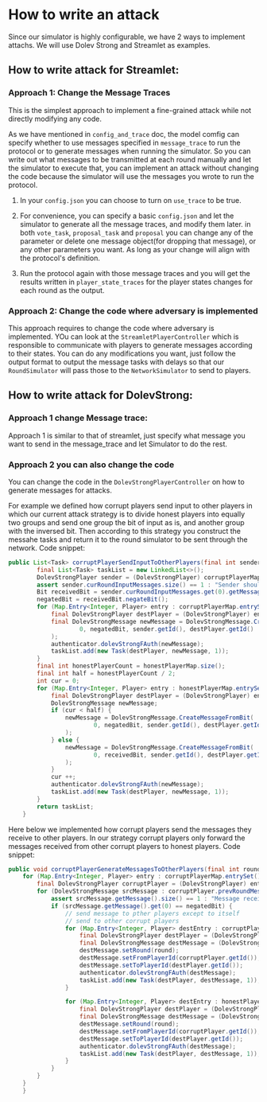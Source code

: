 # How to write an attack
Since our simulator is highly configurable, we have 2 ways to implement attachs. We will use Dolev Strong and Streamlet as examples.

## How to write attack for Streamlet:

### Approach 1: Change the Message Traces
This is the simplest approach to implement a fine-grained attack while not directly modifying any code. 

As we have mentioned in `config_and_trace` doc, the model comfig can specify whether to use messages specified in `message_trace` to run the protocol or to generate messages when running the simulator. So you can write out what messages to be transmitted at each round manually and let the simulator to execute that, you can implement an attack without changing the code because the simulator will use the messages you wrote to run the protocol.

1. In your `config.json` you can choose to turn on `use_trace` to be true.

2. For convenience, you can specify a basic `config.json` and let the simulator to generate all the message traces, and modify them later. in both `vote_task`, `proposal_task` and `proposal` you can change any of the parameter or delete one message object(for dropping that message), or any other parameters you want. As long as your change will align with the protocol's definition.

3. Run the protocol again with those message traces and you will get the results written in `player_state_traces` for the player states changes for each round as the output. 

### Approach 2: Change the code where adversary is implemented
This approach requires to change the code where adversary is implemented. YOu can look at the `StreamletPlayerController` which is responsible to communicate with players to generate messages according to their states. You can do any modifications you want, just follow the output format to output the message tasks with delays so that our `RoundSimulator` will pass those to the `NetworkSimulator` to send to players.

## How to write attack for DolevStrong:

### Approach 1 change Message trace:
Approach 1 is similar to that of streamlet, just specify what message you want to send in the message_trace and let Simulator to do the rest.

### Approach 2 you can also change the code
You can change the code in the `DolevStrongPlayerController` on how to generate messages for attacks.

For example we defined how corrupt players send input to other players in which our current attack strategy is to divide honest players into equally two groups and send one group the bit of input as is, and another group with the inversed bit. Then according to this strategy you construct the messahe tasks and return it to the round simulator to be sent through the network. Code snippet:

```java
public List<Task> corruptPlayerSendInputToOtherPlayers(final int senderId) {
        final List<Task> taskList = new LinkedList<>();
        DolevStrongPlayer sender = (DolevStrongPlayer) corruptPlayerMap.get(senderId);
        assert sender.curRoundInputMessages.size() == 1 : "Sender should receive an initial bit of 1";
        Bit receivedBit = sender.curRoundInputMessages.get(0).getMessage().get(0);
        negatedBit = receivedBit.negateBit();
        for (Map.Entry<Integer, Player> entry : corruptPlayerMap.entrySet()) {
            final DolevStrongPlayer destPlayer = (DolevStrongPlayer) entry.getValue();
            final DolevStrongMessage newMessage = DolevStrongMessage.CreateMessageFromBit(
                    0, negatedBit, sender.getId(), destPlayer.getId()
            );
            authenticator.dolevStrongFAuth(newMessage);
            taskList.add(new Task(destPlayer, newMessage, 1));
        }
        final int honestPlayerCount = honestPlayerMap.size();
        final int half = honestPlayerCount / 2;
        int cur = 0;
        for (Map.Entry<Integer, Player> entry : honestPlayerMap.entrySet()) {
            final DolevStrongPlayer destPlayer = (DolevStrongPlayer) entry.getValue();
            DolevStrongMessage newMessage;
            if (cur < half) {
                newMessage = DolevStrongMessage.CreateMessageFromBit(
                        0, negatedBit, sender.getId(), destPlayer.getId()
                );
            } else {
                newMessage = DolevStrongMessage.CreateMessageFromBit(
                        0, receivedBit, sender.getId(), destPlayer.getId()
                );
            }
            cur ++;
            authenticator.dolevStrongFAuth(newMessage);
            taskList.add(new Task(destPlayer, newMessage, 1));
        }
        return taskList;
    }
```

Here below we implemented how corrupt players send the messages they receive to other players. In our strategy corrupt players only forward the messages received from other corrupt players to honest players. Code snippet:

```java
public void corruptPlayerGenerateMessagesToOtherPlayers(final int round, final List<Task> taskList) {
    for (Map.Entry<Integer, Player> entry : corruptPlayerMap.entrySet()) {
        final DolevStrongPlayer corruptPlayer = (DolevStrongPlayer) entry.getValue();
        for (DolevStrongMessage srcMessage : corruptPlayer.prevRoundMessages) {
            assert srcMessage.getMessage().size() == 1 : "Message received should only contain one bit";
            if (srcMessage.getMessage().get(0) == negatedBit) {
                // send message to pther players except to itself
                // send to other corrupt players
                for (Map.Entry<Integer, Player> destEntry : corruptPlayerMap.entrySet()) {
                    final DolevStrongPlayer destPlayer = (DolevStrongPlayer) destEntry.getValue();
                    final DolevStrongMessage destMessage = (DolevStrongMessage) srcMessage.deepCopy();
                    destMessage.setRound(round);
                    destMessage.setFromPlayerId(corruptPlayer.getId());
                    destMessage.setToPlayerId(destPlayer.getId());
                    authenticator.dolevStrongFAuth(destMessage);
                    taskList.add(new Task(destPlayer, destMessage, 1));
                }

                for (Map.Entry<Integer, Player> destEntry : honestPlayerMap.entrySet()) {
                    final DolevStrongPlayer destPlayer = (DolevStrongPlayer) destEntry.getValue();
                    final DolevStrongMessage destMessage = (DolevStrongMessage) srcMessage.deepCopy();
                    destMessage.setRound(round);
                    destMessage.setFromPlayerId(corruptPlayer.getId());
                    destMessage.setToPlayerId(destPlayer.getId());
                    authenticator.dolevStrongFAuth(destMessage);
                    taskList.add(new Task(destPlayer, destMessage, 1));
                }
            }
        }
    }
    }
```
